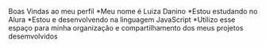 Boas Vindas ao meu perfil
*Meu nome é Luiza Danino
*Estou estudando no Alura
*Estou e desenvolvendo na linguagem JavaScript
*Utilizo esse espaço para minha organização e compartilhamento dos meus projetos desemvolvidos
